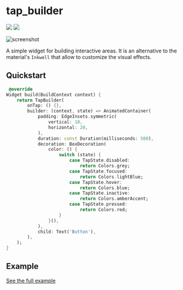 # tap_builder

<p>
  <a href="https://pub.dartlang.org/packages/tap_builder"><img src="https://img.shields.io/pub/v/tap_builder.svg"></a>
  <a href="https://www.buymeacoffee.com/aloisdeniel">
    <img src="https://img.shields.io/badge/$-donate-ff69b4.svg?maxAge=2592000&amp;style=flat">
  </a>
</p>

![screenshot](https://github.com/aloisdeniel/tap_builder/raw/main/tap_builder/doc/tap_builder.gif)

A simple widget for building interactive areas. It is an alternative to the material's `Inkwell` that allow to customize the visual effects.

## Quickstart

```dart
 @override
Widget build(BuildContext context) {
    return TapBuilder(
        onTap: () {},
        builder: (context, state) => AnimatedContainer(
            padding: EdgeInsets.symmetric(
                vertical: 10,
                horizontal: 20,
            ),
            duration: const Duration(milliseconds: 500),
            decoration: BoxDecoration(
                color: () {
                    switch (state) {
                        case TapState.disabled:
                            return Colors.grey;
                        case TapState.focused:
                            return Colors.lightBlue;
                        case TapState.hover:
                            return Colors.blue;
                        case TapState.inactive:
                            return Colors.amberAccent;
                        case TapState.pressed:
                            return Colors.red;
                    }
                }(),
            ),
            child: Text('Button'),
        ),
    );
}
```

## Example

[See the full example](https://github.com/aloisdeniel/tap_builder/blob/main/tap_builder/example/lib/main.dart)
